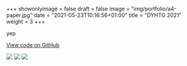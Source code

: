 +++
showonlyimage = false
draft = false
image = "img/portfolio/a4-paper.jpg"
date = "2021-05-23T10:16:56+01:00"
title = "DYHTG 2021"
weight = 3
+++

yep
<!--more-->

[View code on GitHub](https://github.com/jovanneste/MCMCDecrypter)

[![](https://img.shields.io/badge/Python-white?logo=Python)](#)
[![](https://img.shields.io/badge/Jupyter-white?logo=Jupyter)](#) 
[![](https://img.shields.io/badge/PyTorch-white?logo=pytorch)](#)